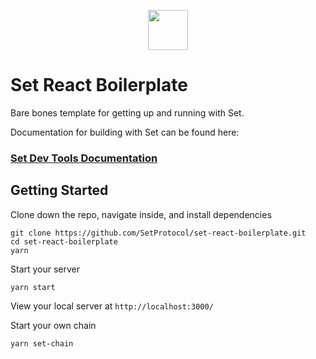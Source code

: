 <p align="center"><img src="https://s3-us-west-1.amazonaws.com/set-protocol/img/assets/set-protocol-logo.png" width="64" /></p>

# Set React Boilerplate

Bare bones template for getting up and running with Set.

Documentation for building with Set can be found here:

### [Set Dev Tools Documentation](https://docs.setprotocol.com/)

## Getting Started

Clone down the repo, navigate inside, and install dependencies
```
git clone https://github.com/SetProtocol/set-react-boilerplate.git
cd set-react-boilerplate
yarn
```

Start your server
```
yarn start
```

View your local server at `http://localhost:3000/`


Start your own chain
```
yarn set-chain
```

